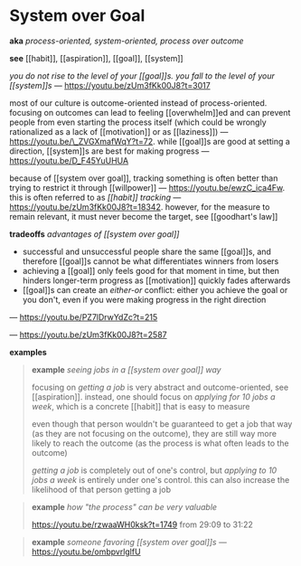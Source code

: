 # System over Goal

**aka** _process-oriented, system-oriented, process over outcome_

**see** [[habit]], [[aspiration]], [[goal]], [[system]]

_you do not rise to the level of your [[goal]]s. you fall to the level of your [[system]]s_ &mdash; <https://youtu.be/zUm3fKk00J8?t=3017>

most of our culture is outcome-oriented instead of process-oriented. focusing on outcomes can lead to feeling [[overwhelm]]ed and can prevent people from even starting the process itself (which could be wrongly rationalized as a lack of [[motivation]] or as [[laziness]]) &mdash; <https://youtu.be/\_ZVGXmafWqY?t=72>. while [[goal]]s are good at setting a direction, [[system]]s are best for making progress &mdash; <https://youtu.be/D_F45YuUHUA>

because of [[system over goal]], tracking something is often better than trying to restrict it through [[willpower]] &mdash; <https://youtu.be/ewzC_ica4Fw>. this is often referred to as _[[habit]] tracking_ &mdash; <https://youtu.be/zUm3fKk00J8?t=18342>. however, for the measure to remain relevant, it must never become the target, see [[goodhart's law]]

**tradeoffs** _advantages of [[system over goal]]_

- successful and unsuccessful people share the same [[goal]]s, and therefore [[goal]]s cannot be what differentiates winners from losers
- achieving a [[goal]] only feels good for that moment in time, but then hinders longer-term progress as [[motivation]] quickly fades afterwards
- [[goal]]s can create an _either-or_ conflict: either you achieve the goal or you don't, even if you were making progress in the right direction

&mdash; <https://youtu.be/PZ7lDrwYdZc?t=215>

&mdash; <https://youtu.be/zUm3fKk00J8?t=2587>

**examples**

> **example** _seeing jobs in a [[system over goal]] way_
>
> focusing on _getting a job_ is very abstract and outcome-oriented, see [[aspiration]]. instead, one should focus on _applying for 10 jobs a week_, which is a concrete [[habit]] that is easy to measure
>
> even though that person wouldn't be guaranteed to get a job that way (as they are not focusing on the outcome), they are still way more likely to reach the outcome (as the process is what often leads to the outcome)
>
> _getting a job_ is completely out of one's control, but _applying to 10 jobs a week_ is entirely under one's control. this can also increase the likelihood of that person getting a job

> **example** _how "the process" can be very valuable_
>
> <https://youtu.be/rzwaaWH0ksk?t=1749> from 29:09 to 31:22

> **example** _someone favoring [[system over goal]]s_ &mdash; <https://youtu.be/ombpvrlglfU>
